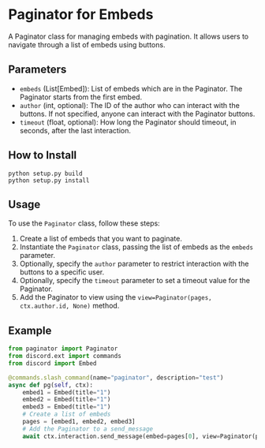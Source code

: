 # Paginator for Embeds

A Paginator class for managing embeds with pagination. It allows users to navigate through a list of embeds using buttons.

## Parameters

- `embeds` (List[Embed]): List of embeds which are in the Paginator. The Paginator starts from the first embed.
- `author` (int, optional): The ID of the author who can interact with the buttons. If not specified, anyone can interact with the Paginator buttons.
- `timeout` (float, optional): How long the Paginator should timeout, in seconds, after the last interaction.

## How to Install
```
python setup.py build
python setup.py install
```

## Usage

To use the `Paginator` class, follow these steps:

1. Create a list of embeds that you want to paginate.
2. Instantiate the `Paginator` class, passing the list of embeds as the `embeds` parameter.
3. Optionally, specify the `author` parameter to restrict interaction with the buttons to a specific user.
4. Optionally, specify the `timeout` parameter to set a timeout value for the Paginator.
5. Add the Paginator to view using the `view=Paginator(pages, ctx.author.id, None)` method.

## Example

```python
from paginator import Paginator
from discord.ext import commands
from discord import Embed

@commands.slash_command(name="paginator", description="test")
async def pg(self, ctx):
    embed1 = Embed(title="1")
    embed2 = Embed(title="1")
    embed3 = Embed(title="1")
    # Create a list of embeds
    pages = [embed1, embed2, embed3]
    # Add the Paginator to a send_message
    await ctx.interaction.send_message(embed=pages[0], view=Paginator(pages, ctx.author.id, None))
    
```